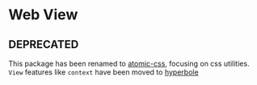 Web View
============

## DEPRECATED

This package has been renamed to [atomic-css](http://github.com/seanhess/atomic-css), focusing on css utilities. `View` features like `context` have been moved to [hyperbole](https://github.com/seanhess/hyperbole)
